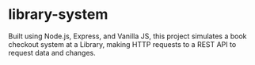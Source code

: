 # library-system

Built using Node.js, Express, and Vanilla JS, this project simulates a book checkout system at a Library,
making HTTP requests to a REST API to request data and changes.
